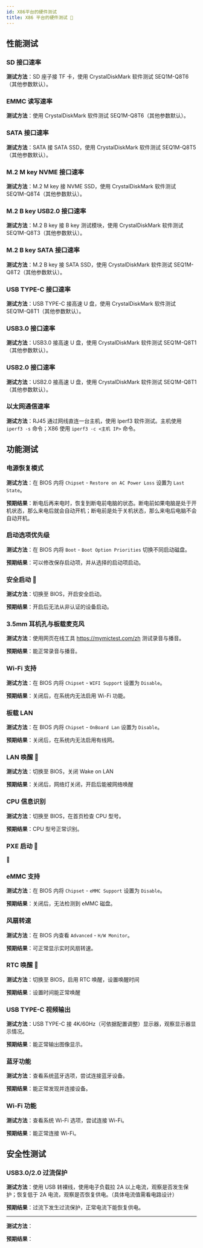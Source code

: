 ```yaml
---
id: X86平台的硬件测试
title: X86 平台的硬件测试 🚧
---
```


## 性能测试

### SD 接口速率

**测试方法**：SD 座子接 TF 卡，使用 CrystalDiskMark 软件测试 SEQ1M-Q8T6（其他参数默认）。

### EMMC 读写速率

**测试方法**：使用 CrystalDiskMark 软件测试 SEQ1M-Q8T6（其他参数默认）。

### SATA 接口速率

**测试方法**：SATA 接 SATA SSD，使用 CrystalDiskMark 软件测试 SEQ1M-Q8T5（其他参数默认）。

### M.2 M key NVME 接口速率

**测试方法**：M.2 M key 接 NVME SSD，使用 CrystalDiskMark 软件测试 SEQ1M-Q8T4（其他参数默认）。

### M.2 B key USB2.0 接口速率

**测试方法**：M.2 B key 接 B key 测试模块，使用 CrystalDiskMark 软件测试 SEQ1M-Q8T3（其他参数默认）。

### M.2 B key SATA 接口速率

**测试方法**：M.2 B key 接 SATA SSD，使用 CrystalDiskMark 软件测试 SEQ1M-Q8T2（其他参数默认）。

### USB TYPE-C 接口速率

**测试方法**：USB TYPE-C 接高速 U 盘，使用 CrystalDiskMark 软件测试 SEQ1M-Q8T1（其他参数默认）。

### USB3.0 接口速率

**测试方法**：USB3.0 接高速 U 盘，使用 CrystalDiskMark 软件测试 SEQ1M-Q8T1（其他参数默认）。

### USB2.0 接口速率

**测试方法**：USB2.0 接高速 U 盘，使用 CrystalDiskMark 软件测试 SEQ1M-Q8T1（其他参数默认）。

### 以太网通信速率

**测试方法**：RJ45 通过网线直连一台主机，使用 Iperf3 软件测试。主机使用 `iperf3 -s` 命令；X86 使用 `iperf3 -c <主机 IP>` 命令。

## 功能测试

### 电源恢复模式

**测试方法**：在 BIOS 内将 `Chipset` - `Restore on AC Power Loss` 设置为 `Last State`。

**预期结果**：断电后再来电时，恢复到断电前电脑的状态。断电前如果电脑是处于开机状态，那么来电后就会自动开机；断电前是处于关机状态，那么来电后电脑不会自动开机。

### 启动选项优先级

**测试方法**：在 BIOS 内将 `Boot` - `Boot Option Priorities` 切换不同启动磁盘。

**预期结果**：可以修改保存启动项，并从选择的启动项启动。

### 安全启动 🚧

**测试方法**：切换至 BIOS，开启安全启动。

**预期结果**：开启后无法从非认证的设备启动。

### 3.5mm 耳机孔与板载麦克风

**测试方法**：使用网页在线工具 <https://mymictest.com/zh> 测试录音与播音。

**预期结果**：能正常录音与播音。

### Wi-Fi 支持

**测试方法**：在 BIOS 内将 `Chipset` - `WIFI Support` 设置为 `Disable`。

**预期结果**：关闭后，在系统内无法启用 Wi-Fi 功能。

### 板载 LAN

**测试方法**：在 BIOS 内将 `Chipset` - `OnBoard Lan` 设置为 `Disable`。

**预期结果**：关闭后，在系统内无法启用有线网。

### LAN 唤醒 🚧

**测试方法**：切换至 BIOS，关闭 Wake on LAN

**预期结果**：关闭后，网络灯关闭，开启后能被网络唤醒

### CPU 信息识别

**测试方法**：切换至 BIOS，在首页检查 CPU 型号。

**预期结果**：CPU 型号正常识别。

### PXE 启动 🚧

🚧

### eMMC 支持

**测试方法**：在 BIOS 内将 `Chipset` - `eMMC Support` 设置为 `Disable`。

**预期结果**：关闭后，无法检测到 eMMC 磁盘。

### 风扇转速

**测试方法**：在 BIOS 内查看 `Advanced` - `H/W Monitor`。

**预期结果**：可正常显示实时风扇转速。

### RTC 唤醒 🚧

**测试方法**：切换至 BIOS，启用 RTC 唤醒，设置唤醒时间

**预期结果**：设置时间能正常唤醒

### USB TYPE-C 视频输出

**测试方法**：USB TYPE-C 接 4K/60Hz（可依据配置调整）显示器，观察显示器显示情况。

**预期结果**：能正常输出图像显示。

### 蓝牙功能

**测试方法**：查看系统蓝牙选项，尝试连接蓝牙设备。

**预期结果**：能正常发现并连接设备。

### Wi-Fi 功能

**测试方法**：查看系统 Wi-Fi 选项，尝试连接 Wi-Fi。

**预期结果**：能正常连接 Wi-Fi。

## 安全性测试

### USB3.0/2.0 过流保护

**测试方法**：使用 USB 转裸线，使用电子负载拉 2A 以上电流，观察是否发生保护；恢复低于 2A 电流，观察是否恢复供电。（具体电流值需看电路设计）

**预期结果**：过流下发生过流保护，正常电流下能恢复供电。

---

**测试方法**：

**预期结果**：
